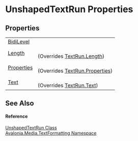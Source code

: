 # UnshapedTextRun Properties




## Properties
<table>
<tr>
<td><a href="P_Avalonia_Media_TextFormatting_UnshapedTextRun_BidiLevel">BidiLevel</a></td>
<td> </td>
</tr>
<tr>
<td><a href="P_Avalonia_Media_TextFormatting_UnshapedTextRun_Length">Length</a></td>
<td><br />(Overrides <a href="P_Avalonia_Media_TextFormatting_TextRun_Length">TextRun.Length</a>)</td>
</tr>
<tr>
<td><a href="P_Avalonia_Media_TextFormatting_UnshapedTextRun_Properties">Properties</a></td>
<td><br />(Overrides <a href="P_Avalonia_Media_TextFormatting_TextRun_Properties">TextRun.Properties</a>)</td>
</tr>
<tr>
<td><a href="P_Avalonia_Media_TextFormatting_UnshapedTextRun_Text">Text</a></td>
<td><br />(Overrides <a href="P_Avalonia_Media_TextFormatting_TextRun_Text">TextRun.Text</a>)</td>
</tr>
</table>

## See Also


#### Reference
<a href="T_Avalonia_Media_TextFormatting_UnshapedTextRun">UnshapedTextRun Class</a>  
<a href="N_Avalonia_Media_TextFormatting">Avalonia.Media.TextFormatting Namespace</a>  

